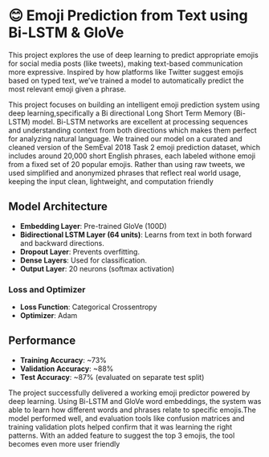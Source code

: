 # 😊 Emoji Prediction from Text using Bi-LSTM & GloVe

This project explores the use of deep learning to predict appropriate emojis for social media posts (like tweets), making text-based communication more expressive. Inspired by how platforms like Twitter suggest emojis based on typed text, we’ve trained a model to automatically predict the most relevant emoji given a phrase.

 This project focuses on building an intelligent emoji prediction system using deep learning,specifically a Bi directional Long Short Term Memory (Bi-LSTM) model. 
 Bi-LSTM networks are excellent at processing sequences and understanding context from both directions which makes them perfect for analyzing natural language.
 We trained our model on a curated and cleaned version of the SemEval 2018 Task 2 emoji prediction dataset, which includes around 20,000 short English phrases, each labeled withone emoji from a fixed set of 20 popular emojis. Rather than using raw tweets, we used simplified and anonymized phrases that reflect real world usage, keeping the input clean, lightweight, and computation friendly

 ## Model Architecture

- **Embedding Layer**: Pre-trained GloVe (100D)
- **Bidirectional LSTM Layer (64 units)**: Learns from text in both forward and backward directions.
- **Dropout Layer**: Prevents overfitting.
- **Dense Layers**: Used for classification.
- **Output Layer**: 20 neurons (softmax activation)

### Loss and Optimizer
- **Loss Function**: Categorical Crossentropy
- **Optimizer**: Adam

## Performance

- **Training Accuracy**: ~73%
- **Validation Accuracy**: ~88%
- **Test Accuracy**: ~87% (evaluated on separate test split)
  
 The project successfully delivered a working emoji predictor powered by deep learning.
 Using Bi-LSTM and GloVe word embeddings, the system was able to learn how different words and phrases relate to specific emojis.The model performed well, and evaluation tools like confusion matrices and training validation plots helped confirm that it was learning the right patterns. With an added feature to suggest the top 3 emojis, the tool becomes even more user friendly
